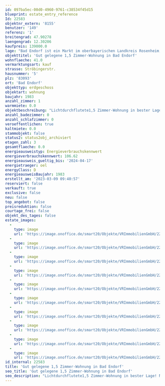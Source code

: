 ```yaml
---
id: 097ba5ec-00d0-4960-9761-c38534f45d15
blueprint: estate_entry_reference
Id: 22583
objektnr_extern: '8155'
benutzer: '149'
referenz: '1'
breitengrad: 47.90278
laengengrad: 12.30206
kaufpreis: 139000.0
lage: "Bad Endorf ist ein Markt im oberbayerischen Landkreis Rosenheim, der 1987 als Heilbad staatlich anerkannt wurde. Seit 1988 führt der Ort die Bezeichnung „Bad“ im Ortsnamen. Bad Endorf hat ca. 8.200 Einwohner. \r\n\r\nMitten im Chiemgau gelegen verfügt Bad Endorf über endlose Rad- und Wanderwege. Die aus den Tiefen der Erde kommenden Jod-Thermalsole-Quellen werden in den Chiemgau-Thermen optimal aufbereitet und bieten eine perfekte Entspannung. Zusätzlichen Erholungswert bieten die Landschaftsschutzgebiete Simsee-Moos und das Naturschutzgebiet Eggstätt-Hemhofer Seenplatte. \r\n\r\nDer Bahnhof in Bad Endorf sorgt für optimale Verbindungen sowohl nach München als auch nach Salzburg. Die öffentlichen Busse in die umliegenden Gemeinden, sowie die Möglichkeit zum car-sharing starten ebenfalls vom Bahnhof.\r\n\r\nDie perfekte Infrastruktur mit verschiedenen Schulen, dem Ärtzehaus, Einzelhandel, Sportstätten, Freizeitangebot und einem großen gastronomischen Angebot, macht Bad Endorf zu einem attraktiven Wohnort."
objekttitel: 'Gut gelegene 1,5 Zimmer-Wohnung in Bad Endorf'
wohnflaeche: 41.0
vermarktungsart: kauf
strasse: Ströbingerstr.
hausnummer: '5'
plz: '83093'
ort: 'Bad Endorf'
objekttyp: erdgeschoss
objektart: wohnung
baujahr: 1983
anzahl_zimmer: 1
warmmiete: 0.0
objektbeschreibung: "Lichtdurchflutete1,5 Zimmer-Wohnung in bester Lage! Nur 5 Minuten zum Stadtzentrum und Bahnhof.\r\n\r\nDie Wohnung umfasst ein Wohnzimmer, ein Schlafzimmer, eine Diele und ein Badezimmer mit WC und Dusche. Ein großzügiger Balkon lädt zum Verweilen ein. Die Küche ist bereits inklusive und ein Tiefgaragenstellplatz ebenfalls im Kaufpreis enthalten. \r\n\r\nAktuell ist die Wohnung vermietet mit einer Nettokaltmiete von jährlich 4.920,00 Euro. Das monatliche Hausgeld beträgt 100,00 Euro. Perfekt für Kapitalanleger, Singles, Paare oder Studenten."
anzahl_badezimmer: 0
anzahl_schlafzimmer: 0
veroeffentlichen: true
kaltmiete: 0.0
stammobjekt: false
status2: status2obj_archiviert
etagen_zahl: 3
gesamtflaeche: 0.0
energieausweistyp: Energieverbrauchskennwert
energieverbrauchskennwert: 106.62
energieausweis_gueltig_bis: '2024-04-17'
energietraeger: oel
energyClass: D
energieausweisBaujahr: 1983
erstellt_am: '2023-03-09 09:40:57'
reserviert: false
verkauft: true
exclusive: false
neu: false
top_angebot: false
preisreduktion: false
courtage_frei: false
objekt_des_tages: false
estate_images:
  -
    type: image
    url: 'https://image.onoffice.de/smart20/Objekte/VRImmobilienGmbH/22583/3941b750-172f-4a90-b9b5-8294fd790480.jpg'
  -
    type: image
    url: 'https://image.onoffice.de/smart20/Objekte/VRImmobilienGmbH/22583/b9dc147a-fa2d-444b-adfe-21c9d8c747ed.jpg'
  -
    type: image
    url: 'https://image.onoffice.de/smart20/Objekte/VRImmobilienGmbH/22583/f2ac07be-4c93-40d4-92a4-3f3162abebf3.jpg'
  -
    type: image
    url: 'https://image.onoffice.de/smart20/Objekte/VRImmobilienGmbH/22583/ad74cbd2-e7f7-4b94-99d5-b64d9fb912ca.jpg'
  -
    type: image
    url: 'https://image.onoffice.de/smart20/Objekte/VRImmobilienGmbH/22583/9fc5338c-71df-4cd2-9d1a-c8864df7b271.jpg'
  -
    type: image
    url: 'https://image.onoffice.de/smart20/Objekte/VRImmobilienGmbH/22583/dc1bd167-a7fe-42ae-b6b7-afcb4e94db0d.jpg'
  -
    type: image
    url: 'https://image.onoffice.de/smart20/Objekte/VRImmobilienGmbH/22583/8351afee-24ae-48ca-adf7-ab21cc74bb81.jpg'
  -
    type: image
    url: 'https://image.onoffice.de/smart20/Objekte/VRImmobilienGmbH/22583/09fd4327-8ad8-4cc7-bbb7-39b86bd4304a.jpg'
  -
    type: image
    url: 'https://image.onoffice.de/smart20/Objekte/VRImmobilienGmbH/22583/82045b8f-1f89-48e8-b173-c98faa7b35c7.jpg'
  -
    type: image
    url: 'https://image.onoffice.de/smart20/Objekte/VRImmobilienGmbH/22583/f7b45ef2-57c4-48ff-9d26-9b3a1241f4cf.jpg'
id_internal: 22583
title: 'Gut gelegene 1,5 Zimmer-Wohnung in Bad Endorf'
seo_title: 'Gut gelegene 1,5 Zimmer-Wohnung in Bad Endorf'
seo_description: "Lichtdurchflutete1,5 Zimmer-Wohnung in bester Lage! Nur 5 Minuten zum Stadtzentrum und Bahnhof.\r\n\r\nDie Wohnung umfasst ein Wohnzimmer, ein Schlafzimmer, eine Di"
---
```

